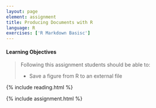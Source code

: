 ```yaml
---
layout: page
element: assignment
title: Producing Documents with R
language: R
exercises: ['R Markdown Basisc']
---
```


#### Learning Objectives

> Following this assignment students should be able to:
>
> - Save a figure from R to an external file

{% include reading.html %}

{% include assignment.html %}
